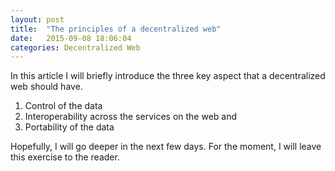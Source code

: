 ```yaml
---
layout: post
title:  "The principles of a decentralized web"
date:   2015-09-08 18:06:04
categories: Decentralized Web
---
```


In this article I will briefly introduce the three key aspect that a decentralized web should have.

1. Control of the data
2. Interoperability across the services on the web and
3. Portability of the data

Hopefully, I will go deeper in the next few days. For the moment, I will leave this exercise to the reader.